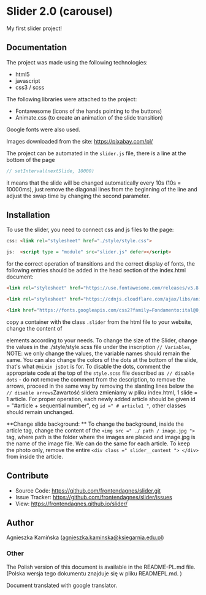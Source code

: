 # Slider 2.0 (carousel)

My first slider project!

## Documentation
The project was made using the following technologies:
* html5
* javascript
* css3 / scss

The following libraries were attached to the project:
* Fontawesome (icons of the hands pointing to the buttons)
* Animate.css (to create an animation of the slide transition)

Google fonts were also used.

Images downloaded from the site: https://pixabay.com/pl/

The project can be automated in the `slider.js` file, there is a line at the bottom of the page
```javascript
// setInterval(nextSlide, 10000)
```
it means that the slide will be changed automatically every 10s (10s = 10000ms), just remove the diagonal lines from the beginning of the line and adjust the swap time by changing the second parameter.

## Installation
To use the slider, you need to connect css and js files to the page:
```html
css: <link rel="stylesheet" href="./style/style.css">

js:  <script type = "module" src="slider.js" defer></script>
```
for the correct operation of transitions and the correct display of fonts, the following entries should be added in the head section of the index.html document:
```html
<link rel="stylesheet" href="https://use.fontawesome.com/releases/v5.8.1/css/all.css" integrity="sha384-50oBUHEmvpQ+1lW4y57PTFmhCaXp0ML5d60M1M7uH2+nqUivzIebhndOJK28anvf" crossorigin="anonymous"> 

<link rel="stylesheet" href="https://cdnjs.cloudflare.com/ajax/libs/animate.css/4.0.0/animate.min.css"> 

<link href="https://fonts.googleapis.com/css2?family=Fondamento:ital@0;1&display=swap" rel="stylesheet">
```
copy a container with the class `.slider` from the html file to your website, change the content of <article> elements according to your needs.
To change the size of the Slider, change the values in the ./style/style.scss file under the inscription `// Variables`, NOTE: we only change the values, the variable names should remain the same. You can also change the colors of the dots at the bottom of the slide, that's what `@mixin jsDot` is for.
To disable the dots, comment the appropriate code at the top of the `style.scss` file described as` // disable dots` - do not remove the comment from the description, to remove the arrows, proceed in the same way by removing the slanting lines below the `// disable arrows`Zawartość slidera zmieniamy w pliku index.html, 1 slide = 1 article.
For proper operation, each newly added article should be given id = "#article + sequential number", eg `id =" # article1 "`, other classes should remain unchanged.

**Change slide background: **
To change the background, inside the article tag, change the content of the `<img src =" ./ path / image.jpg ">` tag, where path is the folder where the images are placed and image.jpg is the name of the image file.
We can do the same for each article.
To keep the photo only, remove the entire `<div class =" slider__content "> </div>` from inside the article.

## Contribute
* Source Code: https://github.com/frontendagnes/slider.git
* Issue Tracker: https://github.com/frontendagnes/slider/issues
* View: https://frontendagnes.github.io/slider/

## Author
Agnieszka Kamińska (agnieszka.kaminska@ksiegarnia.edu.pl)

### Other

The Polish version of this document is available in the README-PL.md file. (Polska wersja tego dokumentu znajduje się w pliku READMEPL.md. )

Document translated with google translator.

